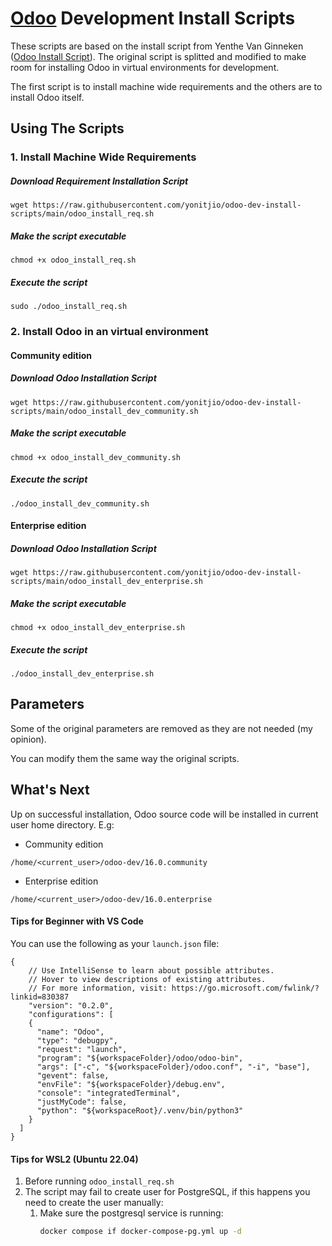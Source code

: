 # [Odoo](https://www.odoo.com "Odoo's Homepage") Development Install Scripts

These scripts are based on the install script from Yenthe Van Ginneken ([Odoo Install Script](https://github.com/Yenthe666/InstallScript)).
The original script is splitted and modified to make room for installing Odoo in virtual environments for development.

The first script is to install machine wide requirements and the others are to install Odoo itself.

## Using The Scripts

### 1. Install Machine Wide Requirements
##### Download Requirement Installation Script
```
wget https://raw.githubusercontent.com/yonitjio/odoo-dev-install-scripts/main/odoo_install_req.sh
```
##### Make the script executable
```
chmod +x odoo_install_req.sh
```
##### Execute the script
```
sudo ./odoo_install_req.sh
```
### 2. Install Odoo in an virtual environment
#### Community edition
##### Download Odoo Installation Script
```
wget https://raw.githubusercontent.com/yonitjio/odoo-dev-install-scripts/main/odoo_install_dev_community.sh
```
##### Make the script executable
```
chmod +x odoo_install_dev_community.sh
```
##### Execute the script
```
./odoo_install_dev_community.sh
```
#### Enterprise edition
##### Download Odoo Installation Script
```
wget https://raw.githubusercontent.com/yonitjio/odoo-dev-install-scripts/main/odoo_install_dev_enterprise.sh
```
##### Make the script executable
```
chmod +x odoo_install_dev_enterprise.sh
```
##### Execute the script
```
./odoo_install_dev_enterprise.sh
```

## Parameters
Some of the original parameters are removed as they are not needed (my opinion).

You can modify them the same way the original scripts.

## What's Next
Up on successful installation, Odoo source code will be installed in current user home directory. E.g:
* Community edition
```
/home/<current_user>/odoo-dev/16.0.community
```
* Enterprise edition
```
/home/<current_user>/odoo-dev/16.0.enterprise
```

#### Tips for Beginner with VS Code
You can use the following as your `launch.json` file:
```
{
    // Use IntelliSense to learn about possible attributes.
    // Hover to view descriptions of existing attributes.
    // For more information, visit: https://go.microsoft.com/fwlink/?linkid=830387
    "version": "0.2.0",
    "configurations": [
    {
      "name": "Odoo",
      "type": "debugpy",
      "request": "launch",
      "program": "${workspaceFolder}/odoo/odoo-bin",
      "args": ["-c", "${workspaceFolder}/odoo.conf", "-i", "base"],
      "gevent": false,
      "envFile": "${workspaceFolder}/debug.env",
      "console": "integratedTerminal",
      "justMyCode": false,
      "python": "${workspaceRoot}/.venv/bin/python3"
    }
  ]
}
```

#### Tips for WSL2 (Ubuntu 22.04)
1. Before running `odoo_install_req.sh`
2. The script may fail to create user for PostgreSQL, if this happens you need to create the user manually:
   1. Make sure the postgresql service is running:
      ```bash
      docker compose if docker-compose-pg.yml up -d
      ```   
